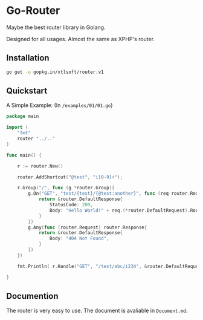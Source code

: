 # Go-Router

Maybe the best router library in Golang.

Designed for all usages. Almost the same as XPHP's router.

## Installation

```bash
go get -u gopkg.in/xtlsoft/router.v1
```

## Quickstart

A Simple Example: (In `/examples/01/01.go`)

```go
package main

import (
    "fmt"
    router "../.."
)

func main() {

    r := router.New()

    router.AddShortcut("@test", "i[0-9]+");

    r.Group("/", func (g *router.Group){
        g.On("GET", "test/{test}/{@test:another}", func (req router.Request) router.Response {
            return &router.DefaultResponse{
                StatusCode: 200,
                Body: "Hello World!" + req.(*router.DefaultRequest).RouterVariable["test"],
            }
        })
        g.Any(func (router.Request) router.Response{
            return &router.DefaultResponse{
                Body: "404 Not Found",
            }
        })
    })

    fmt.Println( r.Handle("GET", "/test/abc/i234", &router.DefaultRequest{}) )

}
```

## Documention

The router is very easy to use.
The document is avaliable in `Document.md`.